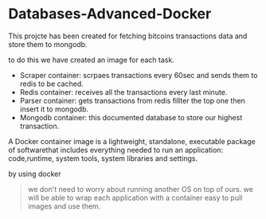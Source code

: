 # Databases-Advanced-Docker


This projcte has been created for fetching bitcoins transactions data and store them to mongodb.

to do this we have created an image for each task.

- Scraper container: scrpaes transactions every 60sec and sends them to redis to be cached.
- Redis container: receives all the transactions every last minute.
- Parser container: gets transactions from redis fillter the top one then insert it to mongodb.
- Mongodb container: this documented database to store our highest transaction.


A Docker container image is a lightweight, standalone, executable package of softwarethat includes everything needed to run an application: 
code,runtime, system tools, system libraries and settings.

by using docker 

> we don't need to worry about running another OS on top of ours.
> we will be able to wrap each application with a container
> easy to pull images and use them. 
